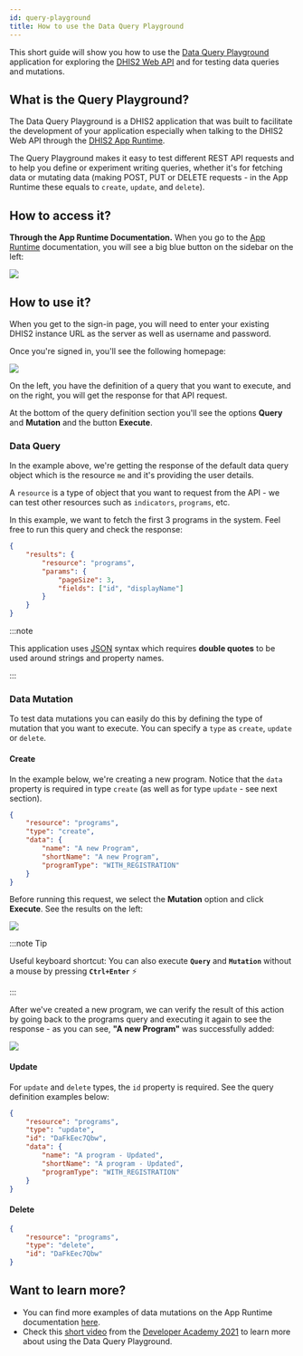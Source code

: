 ```yaml
---
id: query-playground
title: How to use the Data Query Playground
---
```


This short guide will show you how to use the [Data Query Playground](https://runtime.dhis2.nu/playground/) application for exploring the [DHIS2 Web API](https://docs.dhis2.org/en/develop/using-the-api/dhis-core-version-236/metadata.html#webapi_browsing_the_web_api) and for testing data queries and mutations.

## What is the Query Playground?

The Data Query Playground is a DHIS2 application that was built to facilitate the development of your application especially when talking to the DHIS2 Web API through the [DHIS2 App Runtime](https://runtime.dhis2.nu/#/).

The Query Playground makes it easy to test different REST API requests and to help you define or experiment writing queries, whether it's for fetching data or mutating data (making POST, PUT or DELETE requests - in the App Runtime these equals to `create`, `update`, and `delete`).

## How to access it?

**Through the App Runtime Documentation.** When you go to the [App Runtime](https://runtime.dhis2.nu/#/) documentation, you will see a big blue button on the sidebar on the left:

![](./assets/query-playground-access.png)

## How to use it?

When you get to the sign-in page, you will need to enter your existing DHIS2 instance URL as the server as well as username and password.

Once you're signed in, you'll see the following homepage:

![](./assets/query-playground-homepage.png)

On the left, you have the definition of a query that you want to execute, and on the right, you will get the response for that API request.

At the bottom of the query definition section you'll see the options **Query** and **Mutation** and the button **Execute**.

### Data Query

In the example above, we're getting the response of the default data query object which is the resource `me` and it's providing the user details.

A `resource` is a type of object that you want to request from the API - we can test other resources such as `indicators`, `programs`, etc.

In this example, we want to fetch the first 3 programs in the system. Feel free to run this query and check the response:

```json
{
    "results": {
        "resource": "programs",
        "params": {
            "pageSize": 3,
            "fields": ["id", "displayName"]
        }
    }
}
```

:::note

This application uses [JSON](https://developer.mozilla.org/en-US/docs/Learn/JavaScript/Objects/JSON) syntax which requires **double quotes** to be used around strings and property names.

:::

### Data Mutation

To test data mutations you can easily do this by defining the type of mutation that you want to execute. You can specify a `type` as `create`, `update` or `delete`.

#### Create

In the example below, we're creating a new program. Notice that the `data` property is required in type `create` (as well as for type `update` - see next section).

```json
{
    "resource": "programs",
    "type": "create",
    "data": {
        "name": "A new Program",
        "shortName": "A new Program",
        "programType": "WITH_REGISTRATION"
    }
}
```

Before running this request, we select the **Mutation** option and click **Execute**. See the results on the left:

![](./assets/query-playground-create.png)

:::note Tip

Useful keyboard shortcut: You can also execute **`Query`** and **`Mutation`** without a mouse by pressing **`Ctrl+Enter`** ⚡️

:::

After we've created a new program, we can verify the result of this action by going back to the programs query and executing it again to see the response - as you can see, **"A new Program"** was successfully added:

![](./assets/query-playground-query.png)

#### Update

For `update` and `delete` types, the `id` property is required. See the query definition examples below:

```json
{
    "resource": "programs",
    "type": "update",
    "id": "DaFkEec7Qbw",
    "data": {
        "name": "A program - Updated",
        "shortName": "A program - Updated",
        "programType": "WITH_REGISTRATION"
    }
}
```

#### Delete

```json
{
    "resource": "programs",
    "type": "delete",
    "id": "DaFkEec7Qbw"
}
```

## Want to learn more?

-   You can find more examples of data mutations on the App Runtime documentation [here](https://runtime.dhis2.nu/#/hooks/useDataMutation?id=example).
-   Check this [short video](https://youtu.be/dnagTunwHls?list=PLo6Seh-066Rze0f3zo-mIRRueKdhw4Vnm) from the [Developer Academy 2021](/events/academy-workshops-2021) to learn more about using the Data Query Playground.
